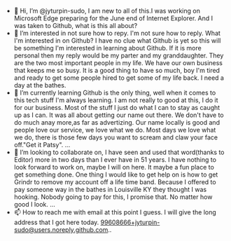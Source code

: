 - 👋 Hi, I’m @jyturpin-sudo, I am new to all of this.I was working on Microsoft Edge preparing for the June end of Internet Explorer.  And I was taken to Github, what is this all about?
- 👀 I’m interested in not sure how to repy.  I'm not sure how to reply. What I'm interested in on Github? I have no clue what Github is yet so this will be something I'm interested in learning about Github. If it is more personal then my reply would be my parter and my granddaughter. They are the two most important people in my life.  We have our own business that keeps me so busy.  It is a good thing to have so much, boy I'm tired and ready to get some people hired to get some of my life back.  I need a day at the bathes.
- 🌱 I’m currently learning Github is the only thing, well when it comes to this tech stuff I'm always learning.  I am not really to good at this, I do it for our business. Most of the stuff I just do what I can to stay as caught up as I can.  It was all about getting our name out there.  We don't have to do much anay more,as far as advertizing. Our name locally is good and people love our service, we love what we do.  Most days we love what we do, there is those few days you want to scream and claw your face off."Get it Patsy".
...
- 💞️ I’m looking to collaborate on, I have seen and used that word(thanks to Editor) more in two days than I ever have in 51 years.  I have nothing to look forward to work on, maybe I will on here.  It maybe a fun place to get something done.  One thing I would like to get help on is how to get Grindr to remove my account off a life time band.  Because I offered to pay someone way in the bathes in Louisville KY they thought I was hooking.  Nobody going to pay for this, I promise that.  No matter how good I look.
...
- 📫 How to reach me with email at this point I guess.  I will give the long address that I got here today. 99608666+jyturpin-sudo@users.noreply.github.com..

<!---
jyturpin-sudo/jyturpin-sudo is a ✨ special ✨ repository because its `README.md` (this file) appears on your GitHub profile.
You can click the Preview link to take a look at your changes.
--->
